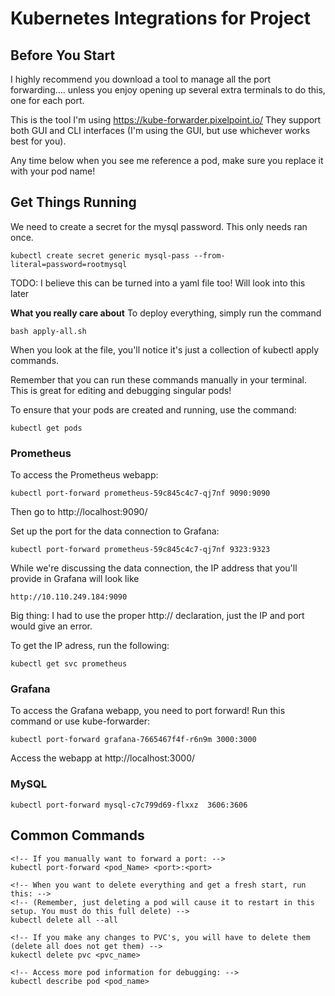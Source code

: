 # Kubernetes Integrations for Project

## Before You Start

I highly recommend you download a tool to manage all the port forwarding.... unless you enjoy opening up several extra terminals to do this, one for each port.

This is the tool I'm using https://kube-forwarder.pixelpoint.io/ They support both GUI and CLI interfaces (I'm using the GUI, but use whichever works best for you).

Any time below when you see me reference a pod, make sure you replace it with your pod name!

## Get Things Running

We need to create a secret for the mysql password. This only needs ran once.
```
kubectl create secret generic mysql-pass --from-literal=password=rootmysql
```
TODO: I believe this can be turned into a yaml file too! Will look into this later

**What you really care about**
To deploy everything, simply run the command
```
bash apply-all.sh
```
When you look at the file, you'll notice it's just a collection of kubectl apply commands.

Remember that you can run these commands manually in your terminal. This is great for editing and debugging singular pods!

To ensure that your pods are created and running, use the command:
```
kubectl get pods
```

### Prometheus

To access the Prometheus webapp:
```
kubectl port-forward prometheus-59c845c4c7-qj7nf 9090:9090
```
Then go to http://localhost:9090/

Set up the port for the data connection to Grafana:
```
kubectl port-forward prometheus-59c845c4c7-qj7nf 9323:9323
```

While we're discussing the data connection, the IP address that you'll provide in Grafana will look like 
```
http://10.110.249.184:9090
```
Big thing: I had to use the proper http:// declaration, just the IP and port would give an error.

To get the IP adress, run the following:
```
kubectl get svc prometheus
```

### Grafana

To access the Grafana webapp, you need to port forward! Run this command or use kube-forwarder:
```
kubectl port-forward grafana-7665467f4f-r6n9m 3000:3000
```
Access the webapp at http://localhost:3000/


### MySQL

```
kubectl port-forward mysql-c7c799d69-flxxz  3606:3606
```

## Common Commands

```
<!-- If you manually want to forward a port: -->
kubectl port-forward <pod_Name> <port>:<port>

<!-- When you want to delete everything and get a fresh start, run this: -->
<!-- (Remember, just deleting a pod will cause it to restart in this setup. You must do this full delete) -->
kubectl delete all --all

<!-- If you make any changes to PVC's, you will have to delete them (delete all does not get them) -->
kukectl delete pvc <pvc_name>

<!-- Access more pod information for debugging: -->
kubectl describe pod <pod_name>
```
